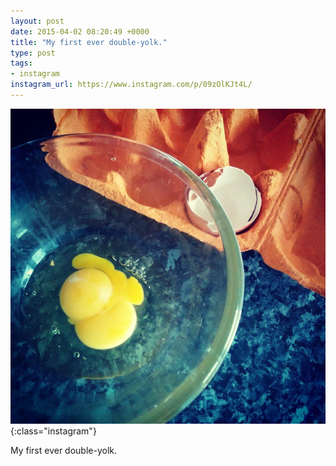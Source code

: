 ```yaml
---
layout: post
date: 2015-04-02 08:20:49 +0000
title: "My first ever double-yolk."
type: post
tags:
- instagram
instagram_url: https://www.instagram.com/p/09zOlKJt4L/
---
```


![Instagram - 09zOlKJt4L](/img/09zOlKJt4L.jpg){:class="instagram"}

My first ever double-yolk.
